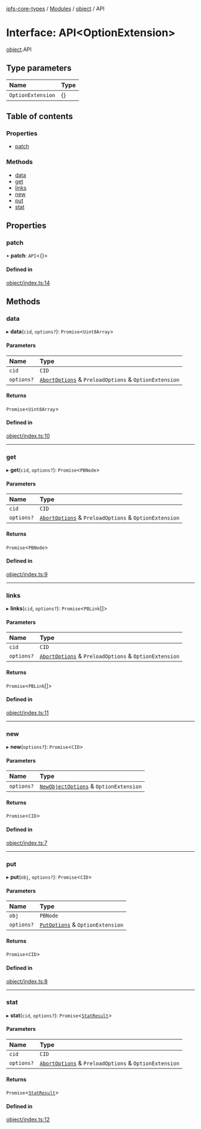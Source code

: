 [ipfs-core-types](../README.md) / [Modules](../modules.md) / [object](../modules/object.md) / API

# Interface: API<OptionExtension\>

[object](../modules/object.md).API

## Type parameters

| Name | Type |
| :------ | :------ |
| `OptionExtension` | {} |

## Table of contents

### Properties

- [patch](object.API.md#patch)

### Methods

- [data](object.API.md#data)
- [get](object.API.md#get)
- [links](object.API.md#links)
- [new](object.API.md#new)
- [put](object.API.md#put)
- [stat](object.API.md#stat)

## Properties

### patch

• **patch**: `API`<{}\>

#### Defined in

[object/index.ts:14](https://github.com/ipfs/js-ipfs/blob/1655368d/packages/ipfs-core-types/src/object/index.ts#L14)

## Methods

### data

▸ **data**(`cid`, `options?`): `Promise`<`Uint8Array`\>

#### Parameters

| Name | Type |
| :------ | :------ |
| `cid` | `CID` |
| `options?` | [`AbortOptions`](index.AbortOptions.md) & `PreloadOptions` & `OptionExtension` |

#### Returns

`Promise`<`Uint8Array`\>

#### Defined in

[object/index.ts:10](https://github.com/ipfs/js-ipfs/blob/1655368d/packages/ipfs-core-types/src/object/index.ts#L10)

___

### get

▸ **get**(`cid`, `options?`): `Promise`<`PBNode`\>

#### Parameters

| Name | Type |
| :------ | :------ |
| `cid` | `CID` |
| `options?` | [`AbortOptions`](index.AbortOptions.md) & `PreloadOptions` & `OptionExtension` |

#### Returns

`Promise`<`PBNode`\>

#### Defined in

[object/index.ts:9](https://github.com/ipfs/js-ipfs/blob/1655368d/packages/ipfs-core-types/src/object/index.ts#L9)

___

### links

▸ **links**(`cid`, `options?`): `Promise`<`PBLink`[]\>

#### Parameters

| Name | Type |
| :------ | :------ |
| `cid` | `CID` |
| `options?` | [`AbortOptions`](index.AbortOptions.md) & `PreloadOptions` & `OptionExtension` |

#### Returns

`Promise`<`PBLink`[]\>

#### Defined in

[object/index.ts:11](https://github.com/ipfs/js-ipfs/blob/1655368d/packages/ipfs-core-types/src/object/index.ts#L11)

___

### new

▸ **new**(`options?`): `Promise`<`CID`\>

#### Parameters

| Name | Type |
| :------ | :------ |
| `options?` | [`NewObjectOptions`](object.NewObjectOptions.md) & `OptionExtension` |

#### Returns

`Promise`<`CID`\>

#### Defined in

[object/index.ts:7](https://github.com/ipfs/js-ipfs/blob/1655368d/packages/ipfs-core-types/src/object/index.ts#L7)

___

### put

▸ **put**(`obj`, `options?`): `Promise`<`CID`\>

#### Parameters

| Name | Type |
| :------ | :------ |
| `obj` | `PBNode` |
| `options?` | [`PutOptions`](object.PutOptions.md) & `OptionExtension` |

#### Returns

`Promise`<`CID`\>

#### Defined in

[object/index.ts:8](https://github.com/ipfs/js-ipfs/blob/1655368d/packages/ipfs-core-types/src/object/index.ts#L8)

___

### stat

▸ **stat**(`cid`, `options?`): `Promise`<[`StatResult`](object.StatResult.md)\>

#### Parameters

| Name | Type |
| :------ | :------ |
| `cid` | `CID` |
| `options?` | [`AbortOptions`](index.AbortOptions.md) & `PreloadOptions` & `OptionExtension` |

#### Returns

`Promise`<[`StatResult`](object.StatResult.md)\>

#### Defined in

[object/index.ts:12](https://github.com/ipfs/js-ipfs/blob/1655368d/packages/ipfs-core-types/src/object/index.ts#L12)
